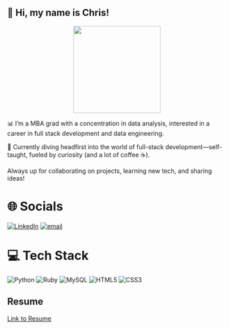 ## 👋 Hi, my name is Chris!

<p align="center">
<img src="https://github.com/user-attachments/assets/6af8e940-6915-4935-8040-00e1e82a095d" width="200" height= "200"/>


📊 I’m a MBA grad with a concentration in data analysis, interested in a career in full stack development and data engineering.

👀 Currently diving headfirst into the world of full-stack development—self-taught, fueled by curiosity (and a lot of coffee ☕).

Always up for collaborating on projects, learning new tech, and sharing ideas! 

# 🌐 Socials
[![LinkedIn](https://img.shields.io/badge/LinkedIn-%230077B5.svg?logo=linkedin&logoColor=white)](https://linkedin.com/in/chrisdohyunkim) [![email](https://img.shields.io/badge/Email-D14836?logo=gmail&logoColor=white)](mailto:chrisdohyunkim@gmail.com) 

# 💻 Tech Stack
![Python](https://img.shields.io/badge/python-3670A0?style=for-the-badge&logo=python&logoColor=ffdd54) ![Ruby](https://img.shields.io/badge/ruby-%23CC342D.svg?style=for-the-badge&logo=ruby&logoColor=white) ![MySQL](https://img.shields.io/badge/mysql-4479A1.svg?style=for-the-badge&logo=mysql&logoColor=white) ![HTML5](https://img.shields.io/badge/html5-%23E34F26.svg?style=for-the-badge&logo=html5&logoColor=white) ![CSS3](https://img.shields.io/badge/css3-%231572B6.svg?style=for-the-badge&logo=css3&logoColor=white)

## Resume
[Link to Resume](https://github.com/user-attachments/files/22124838/RESUME.pdf)

<!-- Proudly created with GPRM ( https://gprm.itsvg.in ) -->
